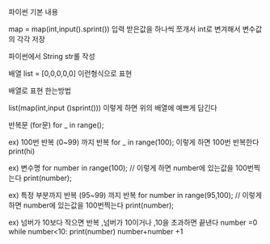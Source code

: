 파이썬 기본 내용 

map = map(int,input().sprint()) 입력 받은값을 하나씩 쪼개서 int로 변겨해서 변수값의 각각 저장

파이썬에서 String str롤 작성

배열
list = [0,0,0,0,0] 이런형식으로 표현

배열로 표현 한는방법

list(map(int,input ()sprint()))  이렇게 하면 위의 배열에 예쁘게 담긴다

반복문 (for문) for _ in range();

ex) 100번 반복 (0~99) 까지 반복
for _ in range(100); 이렇게 하면 100번 반복한다
print(hi)

ex) 변수명
for number in range(100); // 이렇게 하면 number에 있는값을 100번찍는다
print(number);

ex) 특정 부분까지 반복 (95~99) 까지 반복
for number in range(95,100); // 이렇게 하면 number에 있는값을 100번찍는다
print(number);

ex) 넘버가 10보다 작으면 반복 ,넘버가 10이거나 ,10을 초과하면 끝낸다
number =0
while number<10:
print(number)
number+number +1
